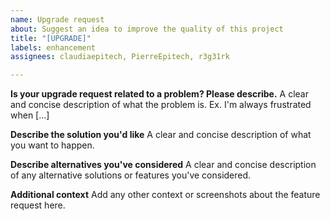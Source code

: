 ```yaml
---
name: Upgrade request
about: Suggest an idea to improve the quality of this project
title: "[UPGRADE]"
labels: enhancement
assignees: claudiaepitech, PierreEpitech, r3g31rk

---
```


**Is your upgrade request related to a problem? Please describe.**
A clear and concise description of what the problem is. Ex. I'm always frustrated when [...]

**Describe the solution you'd like**
A clear and concise description of what you want to happen.

**Describe alternatives you've considered**
A clear and concise description of any alternative solutions or features you've considered.

**Additional context**
Add any other context or screenshots about the feature request here.
